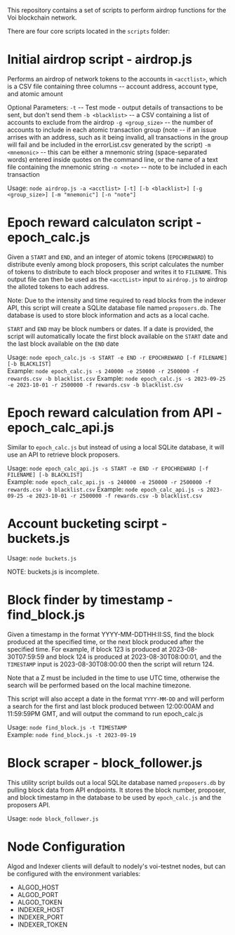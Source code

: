 This repository contains a set of scripts to perform airdrop functions for the Voi blockchain network.

There are four core scripts located in the `scripts` folder:

# Initial airdrop script - airdrop.js
Performs an airdrop of network tokens to the accounts in `<acctlist>`,
which is a CSV file containing three columns -- account address, account type, and atomic amount

Optional Parameters:
`-t` -- Test mode - output details of transactions to be sent, but don't send them
`-b <blacklist>` -- a CSV containing a list of accounts to exclude from the airdrop
`-g <group_size>` -- the number of accounts to include in each atomic transaction group
(note -- if an issue arrises with an address, such as it being invalid, all transactions
in the group will fail and be included in the errorList.csv generated by the script)
`-m <mnemonic>` -- this can be either a mnemonic string (space-separated words) entered inside quotes
on the command line, or the name of a text file containing the mnemonic string
`-n <note>` -- note to be included in each transaction

Usage: `node airdrop.js -a <acctlist> [-t] [-b <blacklist>] [-g <group_size>] [-m "mnemonic"] [-n "note"]`

# Epoch reward calculaton script - epoch_calc.js

Given a `START` and `END`, and an integer of atomic tokens
(`EPOCHREWARD`) to distribute evenly among block proposers, this script calculates the number of tokens
to distribute to each block proposer and writes it to `FILENAME`. This output file can then be used
as the `<acctList>` input to `airdrop.js` to airdrop the alloted tokens to each address.

Note: Due to the intensity and time required to read blocks from the indexer API,
this script will create a SQLite database file named `proposers.db`.
The database is used to store block information and acts as a local cache.

`START` and `END` may be block numbers or dates. If a date is provided, the script will automatically
locate the first block available on the `START` date and the last block available on the `END` date

Usage: `node epoch_calc.js -s START -e END -r EPOCHREWARD [-f FILENAME] [-b BLACKLIST]`  
Example: `node epoch_calc.js -s 240000 -e 250000 -r 2500000 -f rewards.csv -b blacklist.csv`
Example: `node epoch_calc.js -s 2023-09-25 -e 2023-10-01 -r 2500000 -f rewards.csv -b blacklist.csv`

# Epoch reward calculation from API - epoch_calc_api.js

Similar to `epoch_calc.js` but instead of using a local SQLite database, it will
use an API to retrieve block proposers.

Usage: `node epoch_calc_api.js -s START -e END -r EPOCHREWARD [-f FILENAME] [-b BLACKLIST]`  
Example: `node epoch_calc_api.js -s 240000 -e 250000 -r 2500000 -f rewards.csv -b blacklist.csv`
Example: `node epoch_calc_api.js -s 2023-09-25 -e 2023-10-01 -r 2500000 -f rewards.csv -b blacklist.csv`

# Account bucketing scirpt - buckets.js

Usage: `node buckets.js`

NOTE: buckets.js is incomplete. 

# Block finder by timestamp - find_block.js

Given a timestamp in the format YYYY-MM-DDTHH:II:SS, find the block produced at the specified time,
or the next block produced after the specified time. For example, if block 123 is produced at 2023-08-30T07:59:59
and block 124 is produced at 2023-08-30T08:00:01, and the `TIMESTAMP` input is 2023-08-30T08:00:00 then the script
will return 124.

Note that a Z must be included in the time to use UTC time, otherwise the search will be performed based on the
local machine timezone.

This script will also accept a date in the format `YYYY-MM-DD` and will perform a search for the first and last
block produced between 12:00:00AM and 11:59:59PM GMT, and will output the command to run epoch_calc.js

Usage: `node find_block.js -t TIMESTAMP`  
Example: `node find_block.js -t 2023-09-19`

# Block scraper - block_follower.js

This utility script builds out a local SQLite database named `proposers.db` by pulling block data from API endpoints.
It stores the block number, proposer, and block timestamp in the database to be used by `epoch_calc.js` and the
proposers API.

Usage: `node block_follower.js`

# Node Configuration

Algod and Indexer clients will default to nodely's voi-testnet nodes, but can be configured with the environment variables:
- ALGOD_HOST
- ALGOD_PORT
- ALGOD_TOKEN
- INDEXER_HOST
- INDEXER_PORT
- INDEXER_TOKEN
